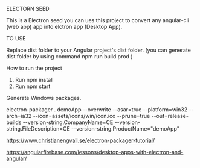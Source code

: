 ELECTORN SEED

This is a Electron seed you can ues this project to convert any angular-cli (web app) app into elctron app (Desktop App). 

TO USE

Replace dist folder to your Angular project's dist folder.
(you can generate dist folder by using command npm run build prod )

How to run the project

1. Run npm install
2. Run npm start

Generate Windows packages.

electron-packager . demoApp --overwrite --asar=true --platform=win32 --arch=ia32 --icon=assets/icons/win/icon.ico --prune=true --out=release-builds --version-string.CompanyName=CE --version-string.FileDescription=CE --version-string.ProductName="demoApp"

https://www.christianengvall.se/electron-packager-tutorial/

https://angularfirebase.com/lessons/desktop-apps-with-electron-and-angular/

